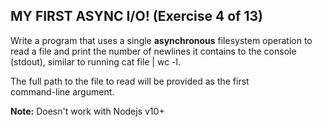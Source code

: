 ## MY FIRST ASYNC I/O! (Exercise 4 of 13)  
   
  Write a program that uses a single __asynchronous__ filesystem operation to  
  read a file and print the number of newlines it contains to the console  
  (stdout), similar to running cat file | wc -l.  
   
  The full path to the file to read will be provided as the first  
  command-line argument.  

__Note:__ Doesn't work with Nodejs v10+